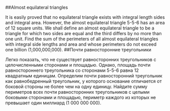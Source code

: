 ##Almost equilateral triangles

It is easily proved that no equilateral triangle exists with integral length sides and integral area. However, the almost equilateral triangle 5-5-6 has an area of 12 square units.
We shall define an almost equilateral triangle to be a triangle for which two sides are equal and the third differs by no more than one unit.
Find the sum of the perimeters of all almost equilateral triangles with integral side lengths and area and whose perimeters do not exceed one billion (1,000,000,000).
##Почти равносторонние треугольники

Легко показать, что не существует равносторонних треугольников с целочисленными сторонами и площадью. Однако, площадь почти равностороннего треугольника со сторонами 5-5-6 равна 12 квадратным единицам.
Определим почти равносторонний треугольник как равнобедренный треугольник, у которого основание отличается от боковой стороны не более чем на одну единицу.
Найдите сумму периметров всех почти равносторонних треугольников с целыми боковыми сторонами и площадью, периметр каждого из которых не превышает один миллиард (1 000 000 000).
